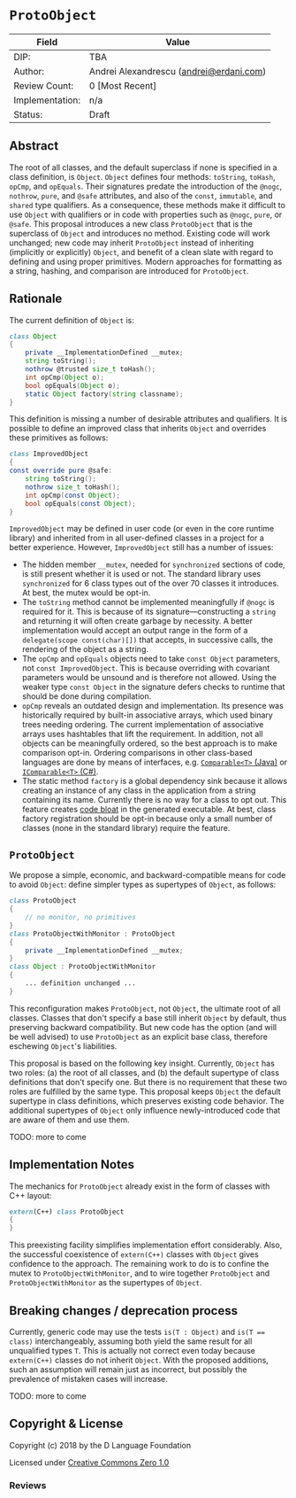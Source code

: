 # `ProtoObject`

| Field           | Value                                                      |
|-----------------|------------------------------------------------------------|
| DIP:            | TBA                                                        |
| Author:         | Andrei Alexandrescu (andrei@erdani.com)                    |
| Review Count:   | 0 [Most Recent]                                            |
| Implementation: | n/a                                                        |
| Status:         | Draft                                                      |

## Abstract

The root of all classes, and the default superclass if none is
specified in a class definition, is `Object`. `Object` defines four
methods: `toString`, `toHash`, `opCmp`, and `opEquals`.  Their
signatures predate the introduction of the `@nogc`, `nothrow`, `pure`,
and `@safe` attributes, and also of the `const`, `immutable`, and
`shared` type qualifiers.  As a consequence, these methods make it
difficult to use `Object` with qualifiers or in code with properties
such as `@nogc`, `pure`, or `@safe`. This proposal introduces a new
class `ProtoObject` that is the superclass of `Object` and introduces
no method. Existing code will work unchanged; new code may inherit
`ProtoObject` instead of inheriting (implicitly or explicitly)
`Object`, and benefit of a clean slate with regard to defining and
using proper primitives. Modern approaches for formatting as a string,
hashing, and comparison are introduced for `ProtoObject`.

## Rationale

The current definition of `Object` is:

```D
class Object
{
    private __ImplementationDefined __mutex;
    string toString();
    nothrow @trusted size_t toHash();
    int opCmp(Object o);
    bool opEquals(Object o);
    static Object factory(string classname);
}
```

This definition is missing a number of desirable attributes and qualifiers. It is possible to define an improved class that inherits `Object` and overrides these primitives as follows:

```D
class ImprovedObject
{
const override pure @safe:
    string toString();
    nothrow size_t toHash();
    int opCmp(const Object);
    bool opEquals(const Object);
}
```

`ImprovedObject` may be defined in user code (or even in the core runtime library) and inherited from in all user-defined classes in a project for a better experience. However, `ImprovedObject` still has a number of issues:

* The hidden member `__mutex`, needed for `synchronized` sections of code, is still present whether it is used or not. The standard library uses `synchronized` for 6 class types out of the over 70 classes it introduces. At best, the mutex would be opt-in.
* The `toString` method cannot be implemented meaningfully if `@nogc` is required for it. This is because of its signature—constructing a `string` and returning it will often create garbage by necessity. A better implementation would accept an output range in the form of a `delegate(scope const(char)[])` that accepts, in successive calls, the rendering of the object as a string.
* The `opCmp` and `opEquals` objects need to take `const Object` parameters, not `const ImprovedObject`. This is because overriding with covariant parameters would be unsound and is therefore not allowed. Using the weaker type `const Object` in the signature defers checks to runtime that should be done during compilation.
* `opCmp` reveals an outdated design and implementation. Its presence was historically required by built-in associative arrays, which used binary trees needing ordering. The current implementation of associative arrays uses hashtables that lift the requirement. In addition, not all objects can be meaningfully ordered, so the best approach is to make comparison opt-in. Ordering comparisons in other class-based languages are done by means of interfaces, e.g. [`Comparable<T>` (Java)](https://docs.oracle.com/javase/7/docs/api/java/lang/Comparable.html) or [`IComparable<T>` (C#)](https://msdn.microsoft.com/en-us/library/4d7sx9hd.aspx).
* The static method `factory` is a global dependency sink because it allows creating an instance of any class in the application from a string containing its name. Currently there is no way for a class to opt out. This feature creates [code bloat](https://forum.dlang.org/post/mr6bl7$26f5$1@digitalmars.com) in the generated executable. At best, class factory registration should be opt-in because only a small number of classes (none in the standard library) require the feature.

## `ProtoObject`

We propose a simple, economic, and backward-compatible means for code to avoid `Object`: define simpler types as supertypes of `Object`, as follows:

```D
class ProtoObject
{
    // no monitor, no primitives
}
class ProtoObjectWithMonitor : ProtoObject
{
    private __ImplementationDefined __mutex;
}
class Object : ProtoObjectWithMonitor
{
    ... definition unchanged ...
}
```

This reconfiguration makes `ProtoObject`, not `Object`, the ultimate root of all classes. Classes that don't specify a base still inherit `Object` by default, thus preserving backward compatibility. But new code has the option (and will be well advised) to use `ProtoObject` as an explicit base class, therefore eschewing `Object`'s liabilities.

This proposal is based on the following key insight. Currently, `Object` has two roles: (a) the root of all classes, and (b) the default supertype of class definitions that don't specify one. But there is no requirement that these two roles are fulfilled by the same type. This proposal keeps `Object` the default supertype in class definitions, which preserves existing code behavior. The additional supertypes of `Object` only influence newly-introduced code that are aware of them and use them.

TODO: more to come

## Implementation Notes

The mechanics for `ProtoObject` already exist in the form of classes with C++ layout:

```D
extern(C++) class ProtoObject
{
}
```

This preexisting facility simplifies implementation effort considerably. Also, the successful coexistence of `extern(C++)` classes with `Object` gives confidence to the approach. The remaining work to do is to confine the mutex to `ProtoObjectWithMonitor`, and to wire together `ProtoObject` and `ProtoObjectWithMonitor` as the supertypes of `Object`.

## Breaking changes / deprecation process

Currently, generic code may use the tests `is(T : Object)` and `is(T == class)` interchangeably, assuming both yield the same result for all unqualified types `T`. This is actually not correct even today because `extern(C++)` classes do not inherit `Object`. With the proposed additions, such an assumption will remain just as incorrect, but possibly the prevalence of mistaken cases will increase.

TODO: more to come

## Copyright & License

Copyright (c) 2018 by the D Language Foundation

Licensed under [Creative Commons Zero 1.0](https://creativecommons.org/publicdomain/zero/1.0/legalcode.txt)

### Reviews

